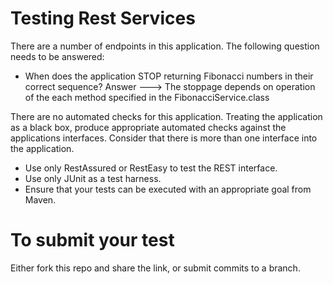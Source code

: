 # Testing Rest Services

There are a number of endpoints in this application.  The following question needs to be answered:

- When does the application STOP returning Fibonacci numbers in their correct sequence?
Answer ---> The stoppage depends on operation of the each method specified in the FibonacciService.class

There are no automated checks for this application.  Treating the application as a black box, produce appropriate automated checks against the applications interfaces.  Consider that there is more than one interface into the application.

- Use only RestAssured or RestEasy to test the REST interface.
- Use only JUnit as a test harness.
- Ensure that your tests can be executed with an appropriate goal from Maven.

# To submit your test
Either fork this repo and share the link, or submit commits to a branch.
